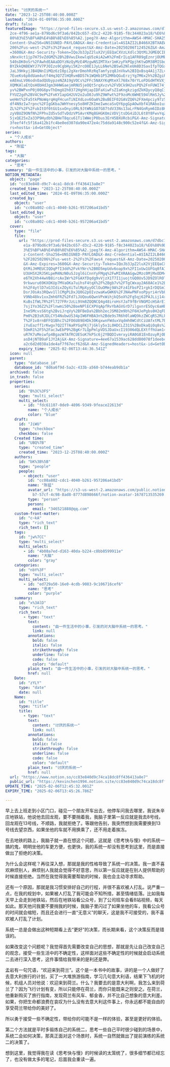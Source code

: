 ```yaml
---
title: "讨厌的系统一"
date: "2023-12-25T08:40:00.000Z"
lastmod: "2024-01-09T06:35:00.000Z"
draft: false
featuredImage: "https://prod-files-secure.s3.us-west-2.amazonaws.com/d7dbc101-8\
  2ce-4f96-ae1a-879bd6c9f3a6/842bc657-d3c2-4220-9185-f8c344023a18/%E6%80%9D%E8%\
  80%83%E5%BF%AB%E4%B8%8E%E6%85%A2.jpeg?X-Amz-Algorithm=AWS4-HMAC-SHA256&X-Amz-\
  Content-Sha256=UNSIGNED-PAYLOAD&X-Amz-Credential=ASIAZI2LB466X2BTXAEW%2F20250\
  206%2Fus-west-2%2Fs3%2Faws4_request&X-Amz-Date=20250206T124526Z&X-Amz-Expires\
  =3600&X-Amz-Security-Token=IQoJb3JpZ2luX2VjEEQaCXVzLXdlc3QtMiJGMEQCIEhJhdBe8s\
  sNnxVct1jp7H75vZdGMZ%2B%2BVwuIkewlqU5zAiA2wK%2FmErILq1AFR09gEznrjOUMEeaO4GxoB\
  540sDK0oSr%2FAwhdEAAaDDYzNzQyMzE4MzgwNSIMTXxr1mKzyFkPQpjhKtwDM38MISboPVJ%2B%2\
  BYZkkQNBEWYJ7V7PJOIzo9CgbHyi5K2rcO8E1JyLL6Ne%2BSwG2NleUm8D3SavIfpTQGxvKLL%2Bn\
  JaL39HkyjJB4QNnIiMQz6zI0pi2gXerDmohRzRqTamfyzq8JnVkw%2BIQxBsq4A1j7ZLvomEOlREN\
  7EueKs6p8dUam4utf4Hq3Q7ZlHQRvmBD57k1WQHb1P52MRbQGuErzjYg7M6x2h%2BZgiRSZ56h7Wa\
  eAEmuLV06odnOadQUbypzeNZA19gVOCs%2FFc5NAXYKqMteXl768x70rYLoFDGdHTKVXjYhA6rcRV\
  XQMKAlaEtQsHObHdJgm3HHWGaejmRNU5jeOQt5rqXvzv%2FVDCk9H2usPQ%2FnFUWI74jFT0YpJwH\
  yv%2BWPxnP0j00G6pvThDmgU2h0372HghHjapIDFaXiwFsZIaKngkzigdZkKQycyQ8qCitl%2Bkam\
  FYUZ2gd%2BV4C9eP%2FxKY1apGH2UV2o2uO0Ju9hZ9WFwt%2F9zoMc6WHE594lRmSJy%2B8Rgy9Ds\
  weHmt%2Fa5tkPNoWqrqHqFHcunTiNIXdLov6OaA%2BuBEIF02GAVZQ6%2FXm4pciy97zShpVcMgZg\
  df4N9zIw7rpnc%2FIgGKbaJWHYnesy5o8HFZKImeIwmcaSvQY6pgGpAOwXbf41RAbo1uxYHIiW2Wa\
  ZL%2F%2F%2FubItOf0tGU1sxOnyi0RL9JtWNiGO7G87tdV33Ns13aLrFN4GnRym6IDz8HJkXh%2Fv\
  zyVBUZ9ONfN%2FPhvZd5vSdTvDdzVPSAvrKMq8GHGKOmiVDVjtsDG4iDJL6t8Y8FwvYqZ9kQ9EhB5\
  5jxQE25xZa33P9Hydb%2BHeT8qcu61TilWWejP0bus3ErH5BXURcbiP&X-Amz-Signature=079f1\
  3feef4fc5f16a412b1fc4be0ed307da90e472e4c75dda9148c900c52e4f&X-Amz-SignedHeade\
  rs=host&x-id=GetObject"
series:
  - "个人成长"
authors:
  - "陈猛"
tags:
  - "大脑"
categories:
  - "思考"
summary: "由一件生活中的小事，引发的对大脑中系统一的思考。"
NOTION_METADATA:
  object: "page"
  id: "cc83e840-d9c7-4ca1-8dc8-ff436413a8e7"
  created_time: "2023-12-25T08:40:00.000Z"
  last_edited_time: "2024-01-09T06:35:00.000Z"
  created_by:
    object: "user"
    id: "cc08a802-cdc1-4040-b261-957206a41bd5"
  last_edited_by:
    object: "user"
    id: "cc08a802-cdc1-4040-b261-957206a41bd5"
  cover:
    type: "file"
    file:
      url: "https://prod-files-secure.s3.us-west-2.amazonaws.com/d7dbc101-82ce-4f96-a\
        e1a-879bd6c9f3a6/842bc657-d3c2-4220-9185-f8c344023a18/%E6%80%9D%E8%80%8\
        3%E5%BF%AB%E4%B8%8E%E6%85%A2.jpeg?X-Amz-Algorithm=AWS4-HMAC-SHA256&X-Am\
        z-Content-Sha256=UNSIGNED-PAYLOAD&X-Amz-Credential=ASIAZI2LB466TZGJPT2O\
        %2F20250206%2Fus-west-2%2Fs3%2Faws4_request&X-Amz-Date=20250206T124436Z\
        &X-Amz-Expires=3600&X-Amz-Security-Token=IQoJb3JpZ2luX2VjEEQaCXVzLXdlc3\
        QtMiJHMEUCIQDqPfI3dd%2FvkYNrc%2B0D5mpUdv6oap9x%2FI1xUw1UFGq8fAIgVRATXdO\
        U3UH5X2RJ5KLpeM4NzN0uSJzgl6iCnnYyFMgq%2FwMIXRAAGgw2Mzc0MjMxODM4MDUiDOuX\
        e6TK2Xh44wVB8ircAxIWr%2FGAXfDqdg9vVjzX1T7I1juojtGQ0Uv5JD9ZOlROTUcCqCzze\
        9rkwuru69KXOKUp7MVaOKa7uihsF4tqX%2F%2Bgb7v%2FTgCWxay2A68ACe1%2BISuNIVmM\
        h%2F4ytlD7xG3IdixZOyXiTulMpXyyOClOuOMmj9A%2Fz41FbsPZ1rgkIrDQSmIYu1O4wso\
        DsrJOsAs3RQwv1llCMgPLDxJQ0G2pOIvzwaKwGWK6%2FJN4wPNFxoPpyri4rVbPl1%2FJQx\
        V9Nb48kv1xxZmh6FRZ%2Fd7iJUQou6QwnVPxWihjkQ5oX%2Fg5qj62PAJLij14xvgpjEKU2\
        KuBsIfWL7R%2Fl727FRrJzLL9Vm8ZQQNCQ4g48iroHsYJaT9fBrVNGMIcHSArEIo9zVYBhD\
        7sj1Yo36Z2%2Flnwmi50%2BoeNPlECXPVqApfRvYbAGVGrD7ilgxnrESOyc6aHb%2FNztj4\
        Ine5McvsS6tg%2BviJrqVy%2BFBeDa%2Bbh2ecJSM82m9b%2F6HJePgbs0H2qFDBciHtTng\
        Pm0%2B3sRJDLCY54NubwUS34pIW6FHBA3n%2Bde9s7R6h0laWQ9kzZWCqRS2RLku7NrxLsW\
        T%2F1v8rnBFFQ1BhcI%2FO6U89EHDk30KqxwnFWduxVqdmh0WCdtCiUAfxtML7Ekr0GOqUB\
        iYuEazff1rKwgv7Q2IT7AaRYGqFKj7jGkly5x1L0HDCLZ31S%2BoDkaQiOq8s%2BuzettkN\
        5OmR1%2F5%2Fac3wEbP9%2BgKr7LQpPmlpVDSJDaUxcI19306dQLEXtffhUam145guRl6XV\
        uR7K7uMeiwfp4BgazW7AfRCUESoK7kPSc6j2YBQDIvmrxyiRA0G81EnOzuyRjOBInCMSQiR\
        asD4jNTB9aF1JY2Aj&X-Amz-Signature=4ee67a1539ac628dd80078f1deebc67b29941\
        a2c6d2d038a1de4af7f67ecf62d&X-Amz-SignedHeaders=host&x-id=GetObject"
      expiry_time: "2025-02-06T13:44:36.541Z"
  icon: null
  parent:
    type: "database_id"
    database_id: "8d6a6f9d-5a2c-433b-a560-b744eab9db1a"
  archived: false
  in_trash: false
  properties:
    series:
      id: "B%3C%3FS"
      type: "multi_select"
      multi_select:
        - id: "fdc61107-0de9-4896-9349-9feace22613d"
          name: "个人成长"
          color: "blue"
    draft:
      id: "JiWU"
      type: "checkbox"
      checkbox: false
    Created time:
      id: "UBQ%7B"
      type: "created_time"
      created_time: "2023-12-25T08:40:00.000Z"
    authors:
      id: "bK%3B%5B"
      type: "people"
      people:
        - object: "user"
          id: "cc08a802-cdc1-4040-b261-957206a41bd5"
          name: "陈猛"
          avatar_url: "https://s3-us-west-2.amazonaws.com/public.notion-static.com/775523\
            b7-57cf-4c98-8ad8-8777d898666f/notion-avatar-1678713535269.png"
          type: "person"
          person:
            email: "346521888@qq.com"
    custom-front-matter:
      id: "c~kA"
      type: "rich_text"
      rich_text: []
    tags:
      id: "jw%7CC"
      type: "multi_select"
      multi_select:
        - id: "4b08a7ed-d163-40da-b224-c8bb8599911e"
          name: "大脑"
          color: "gray"
    categories:
      id: "nbY%3F"
      type: "multi_select"
      multi_select:
        - id: "ed729a50-16e0-4cdb-9083-9c106716cef6"
          name: "思考"
          color: "purple"
    summary:
      id: "x%3AlD"
      type: "rich_text"
      rich_text:
        - type: "text"
          text:
            content: "由一件生活中的小事，引发的对大脑中系统一的思考。"
            link: null
          annotations:
            bold: false
            italic: false
            strikethrough: false
            underline: false
            code: false
            color: "default"
          plain_text: "由一件生活中的小事，引发的对大脑中系统一的思考。"
          href: null
    Date:
      id: "zYLY"
      type: "date"
      date: null
    Name:
      id: "title"
      type: "title"
      title:
        - type: "text"
          text:
            content: "讨厌的系统一"
            link: null
          annotations:
            bold: false
            italic: false
            strikethrough: false
            underline: false
            code: false
            color: "default"
          plain_text: "讨厌的系统一"
          href: null
  url: "https://www.notion.so/cc83e840d9c74ca18dc8ff436413a8e7"
  public_url: "https://kevinchen1994.notion.site/cc83e840d9c74ca18dc8ff436413a8e7"
UPDATE_TIME: "2025-02-06T12:45:32.001Z"
EXPIRY_TIME: "2025-02-06T13:45:26.786Z"

---
```

<link rel="stylesheet" href="https://cdn.jsdelivr.net/npm/katex@0.16.2/dist/katex.min.css" integrity="sha384-bYdxxUwYipFNohQlHt0bjN/LCpueqWz13HufFEV1SUatKs1cm4L6fFgCi1jT643X" crossorigin="anonymous">


早上去上班走到小区门口，碰见一个朋友开车出去，他停车问我去哪里，我说朱辛庄地铁站，他说他去回龙观，要不要捎着我，我脑子里第一反应就是我去8号线，回龙观在13号线，不顺路，我就拒绝了。等跟他告别，我突然想到我需要换到13号线去望京西，如果坐他的车就不用换乘了，还不用走着挨冻。


在去地铁的路上，我脑子就一直在想这个问题，这就是《思考快与慢》中的系统一搞的鬼，明明坐他的车更方便，也更快，我的系统一却没有思考到这里，而是直接做出了拒绝的决策。


为什么会这样呢？再往深入想，那就是我的性格导致了系统一的决策。我一直不喜欢麻烦别人，麻烦别人我就会觉得不好意思，所以第一反应就是在别人提供帮助的时候直接拒绝。当然在我觉得我需要帮助的时候，我也会主动寻求帮助。


还有一个原因，那就是我习惯安排好自己的行程，并很不喜欢被人打乱。说严重一点，在我的规划中，如果被人打乱了我可能会不知所措，甚至情绪低落。比如我每天早上会走到地铁站，然后在地铁站看公众号，到了公司班车会看B站视频，每天如此。那天他问我要不要捎我的时候，我脑子里闪过了如果坐他的车，我看公众号的时间就会缩短，而且还会进行一直“无意义”的聊天，这是我不可接受的，我不喜欢被人打乱了计划。


系统一总是会做出这种短期看上去“更好”的决策，而长期来看，这个决策反而是错误的。


如果改变这个问题呢？我觉得首先需要改变自己的思想，那就是先让自己改变自己的观念，接受一些生活中的不确定性，这样面对这些不确定性的时候就会启动系统二去进行深入思考，这件事情给我带来的是利还是弊。


孟岩有一句咒语，“欢迎来到荷兰”。这个是一本书中的故事，讲的是一个人做好了去意大利旅行的计划，买了一大堆旅游指南，学习几句意大利语，结果下飞机的时候，机组人员对他说：欢迎来到荷兰。什么？我要去的是意大利啊，我怎么来到荷兰了？因为飞行计划有变，所以只能停在荷兰，而你只能既来之则安之。在荷兰，他重新购买了旅行指南，发现荷兰有风车、郁金香，并不比自己想象的意大利差。如果，你把生命都浪费在哀叹为什么没有去意大利这件事上，你永远都不能自由的享受荷兰带给你的美好了。


所以勇于接受一些不确定性，带给你的可能不是一样的体验，甚至是更好的体验。


第二个方法就是平时多锻炼自己的系统二，思考一些自己平时很少碰到的场景中，系统二会如何决策，那真正面对这个场景时，系统一自然就做出了提前演练的系统二的决策了。


想到这里，我觉得我在读《思考快与慢》的时候读的太笼统了，很多细节都已经忘了，也没有做太多的笔记，后面我会重读一遍。

